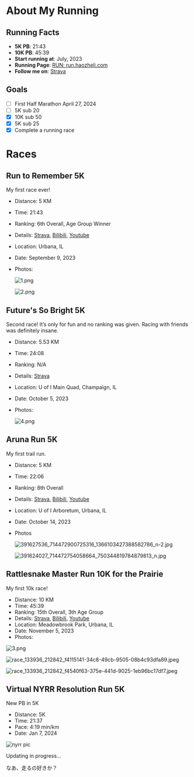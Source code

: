 # About My Running

## Running Facts

- **5K PB**: 21:43
- **10K PB**: 45:39
- **Start running at**: July, 2023
- **Running Page**: [RUN: run.haozheli.com](https://run.haozheli.com/)
- **Follow me on**: [Strava](https://www.strava.com/athletes/haozheli)

## Goals

- [ ]  First Half Marathon April 27, 2024
- [ ]  5K sub 20
- [x]  10K sub 50
- [x]  5K sub 25
- [x]  Complete a running race

# Races

## Run to Remember 5K

My first race ever!

- Distance: 5 KM
- Time: 21:43
- Ranking: 6th Overall, Age Group Winner
- Details: [Strava](https://www.strava.com/activities/9814724410), [Bilibili](https://www.bilibili.com/video/BV1hm4y1P7Zn/), [Youtube](https://www.youtube.com/watch?v=wAUfVo3kwnQ)
- Location: Urbana, IL
- Date: September 9, 2023
- Photos:
  
    ![1.png](run/1.png)
    
    ![2.png](run/2.png)
    

## Future's So Bright 5K

Second race! It’s only for fun and no ranking was given. Racing with friends was definitely insane.

- Distance: 5.53 KM
- Time: 24:08
- Ranking: N/A
- Details: [Strava](https://www.strava.com/activities/9984807297)
- Location: U of I Main Quad, Champaign, IL
- Date: October 5, 2023
- Photos:
  
    ![4.png](run/4.png)
    

## Aruna Run 5K

My first trail run.

- Distance: 5 KM
- Time: 22:06
- Ranking: 8th Overall
- Details: [Strava](https://www.strava.com/activities/10037739416), [Bilibili](https://www.bilibili.com/video/BV1b34y1g7B2/), [Youtube](https://www.youtube.com/watch?v=hxG1rl2VKjE&t=296s)
- Location: U of I Arboretum, Urbana, IL
- Date: October 14, 2023
- Photos
  
    ![391627536_714472900725316_1366103427388582786_n-2.jpg](run/391627536_714472900725316_1366103427388582786_n-2.jpg)
    
    ![391624027_714472754058664_750344819784879813_n.jpg](run/391624027_714472754058664_750344819784879813_n.jpg)
    

## Rattlesnake Master Run 10K for the Prairie

My first 10k race!

- Distance: 10 KM
- Time: 45:39
- Ranking: 15th Overall, 3th Age Group
- Details: [Strava](https://www.strava.com/activities/10165758315), [Bilibili](https://www.bilibili.com/video/BV1My4y1w779/), [Youtube](https://www.youtube.com/watch?v=F7ltHilQJpg&t=85s)
- Location: Meadowbrook Park, Urbana, IL
- Date: November 5, 2023
- Photos:

![3.png](run/3.png)

![race_133936_212842_f4115141-34c8-49cb-9505-08b4c93dfa89.jpeg](run/race_133936_212842_f4115141-34c8-49cb-9505-08b4c93dfa89.jpeg)

![race_133936_212842_f4540f63-375e-441d-9025-1eb96bc17df7.jpeg](run/race_133936_212842_f4540f63-375e-441d-9025-1eb96bc17df7.jpeg)



## Virtual NYRR Resolution Run 5K

New PB in 5K

- Distance: 5K
- Time: 21:37
- Pace: 4:19 min/km
- Date: Jan 7, 2024

![nyrr pic](run/nyrr.jpg)

Updating in progress…

なあ、走るの好きか？